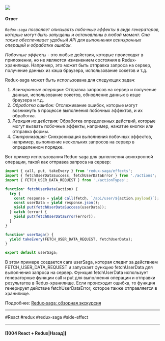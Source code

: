 ![](https://www.youtube.com/watch?v=Vzt9Re9Tbjc&t=1s)

#### Ответ

*`Redux-saga` позволяет описывать побочные эффекты в виде генераторов, которые могут быть запущены и остановлены в любой момент. Она также обеспечивает удобный API для выполнения асинхронных операций и обработки ошибок.*

*Побочные эффекты* - это любые действия, которые происходят в приложении, но не являются изменением состояния в Redux-хранилище. Например, это может быть отправка запроса на сервер, получение данных из кэша браузера, использование сокетов и т.д.

Redux-saga может быть использована для следующих задач:
1. *Асинхронные операции:* Отправка запросов на сервер и получение данных, использование сокетов, обновление данных в кэше браузера и т.д.
2. *Обработка ошибок:* Отслеживание ошибок, которые могут возникнуть в процессе выполнения побочных эффектов, и их обработка.
3. *Реакция на действия:* Обработка определенных действий, которые могут вызвать побочные эффекты, например, нажатие кнопки или отправка формы.
4. *Синхронизация:* Синхронизация выполнения побочных эффектов, например, выполнение нескольких запросов на сервер в определенном порядке.

Вот пример использования Redux-saga для выполнения асинхронной операции, такой как отправка запроса на сервер:

```jsx
import { call, put, takeEvery } from 'redux-saga/effects';
import { fetchUserDataSuccess, fetchUserDataError } from './actions';
import { FETCH_USER_DATA_REQUEST } from './actionTypes';

function* fetchUserData(action) {
  try {
    const response = yield call(fetch, `/api/user/${action.payload}`);
    const userData = yield response.json();
    yield put(fetchUserDataSuccess(userData));
  } catch (error) {
    yield put(fetchUserDataError(error));
  }
}

function* userSaga() {
  yield takeEvery(FETCH_USER_DATA_REQUEST, fetchUserData);
}

export default userSaga;
```

В этом примере создается сага userSaga, которая следит за действием FETCH_USER_DATA_REQUEST и запускает функцию fetchUserData для выполнения запроса на сервер. Функция fetchUserData использует генераторные функции call и put для выполнения операции и отправки результатов в Redux-хранилище. Если происходит ошибка, то функция генерирует действие fetchUserDataError, которое также отправляется в хранилище.

Подробнее: [Redux-saga: обзорная экскурсия](https://habr.com/ru/companies/usetech/articles/735914/)

____
#React #redux #redux-saga #side-effect 

____

#### [[004 React + Redux|Назад]]